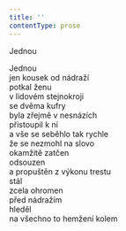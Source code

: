 ```yaml
---
title: ''
contentType: prose
---
```


Jednou

Jednou  
jen kousek od nádraží  
potkal ženu  
v lidovém stejnokroji  
se dvěma kufry  
byla zřejmě v nesnázích  
přistoupil k ní  
a vše se seběhlo tak rychle  
že se nezmohl na slovo  
okamžitě zatčen  
odsouzen  
a propuštěn z výkonu trestu  
stál  
zcela ohromen  
před nádražím  
hleděl  
na všechno to hemžení kolem
